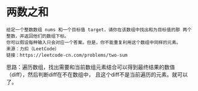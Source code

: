 # 两数之和
```
给定一个整数数组 nums 和一个目标值 target，请你在该数组中找出和为目标值的那 两个 整数，并返回他们的数组下标。
你可以假设每种输入只会对应一个答案。但是，你不能重复利用这个数组中同样的元素。
来源：力扣（LeetCode）
链接：https://leetcode-cn.com/problems/two-sum
```

思路：遍历数组，找出需要和当前数组元素结合可以得到最终结果的数值（diff），然后判断diff在不在数组中， 且这个diff不是当前遍历的元素。就可以了。

